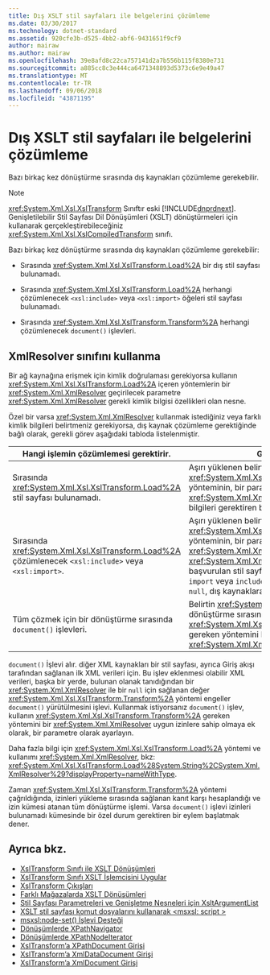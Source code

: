 ```yaml
---
title: Dış XSLT stil sayfaları ile belgelerini çözümleme
ms.date: 03/30/2017
ms.technology: dotnet-standard
ms.assetid: 920cfe3b-d525-4bb2-abf6-9431651f9cf9
author: mairaw
ms.author: mairaw
ms.openlocfilehash: 39e8afd8c22ca757141d2a7b556b115f8380e731
ms.sourcegitcommit: a885cc8c3e444ca6471348893d5373c6e9e49a47
ms.translationtype: MT
ms.contentlocale: tr-TR
ms.lasthandoff: 09/06/2018
ms.locfileid: "43871195"
---
```

# <a name="resolving-external-xslt-style-sheets-and-documents"></a>Dış XSLT stil sayfaları ile belgelerini çözümleme
Bazı birkaç kez dönüştürme sırasında dış kaynakları çözümleme gerekebilir.  
  
> [!NOTE]
>  <xref:System.Xml.Xsl.XslTransform> Sınıftır eski [!INCLUDE[dnprdnext](../../../../includes/dnprdnext-md.md)]. Genişletilebilir Stil Sayfası Dil Dönüşümleri (XSLT) dönüştürmeleri için kullanarak gerçekleştirebileceğiniz <xref:System.Xml.Xsl.XslCompiledTransform> sınıfı.  
  
 Bazı birkaç kez dönüştürme sırasında dış kaynakları çözümleme gerekebilir:  
  
-   Sırasında <xref:System.Xml.Xsl.XslTransform.Load%2A> bir dış stil sayfası bulunamadı.  
  
-   Sırasında <xref:System.Xml.Xsl.XslTransform.Load%2A> herhangi çözümlenecek `<xsl:include>` veya `<xsl:import>` öğeleri stil sayfası bulunamadı.  
  
-   Sırasında <xref:System.Xml.Xsl.XslTransform.Transform%2A> herhangi çözümlenecek `document()` işlevleri.  
  
## <a name="using-the-xmlresolver-class"></a>XmlResolver sınıfını kullanma  
 Bir ağ kaynağına erişmek için kimlik doğrulaması gerekiyorsa kullanın <xref:System.Xml.Xsl.XslTransform.Load%2A> içeren yöntemlerin bir <xref:System.Xml.XmlResolver> geçirilecek parametre <xref:System.Xml.XmlResolver> gerekli kimlik bilgisi özellikleri olan nesne.  
  
 Özel bir varsa <xref:System.Xml.XmlResolver> kullanmak istediğiniz veya farklı kimlik bilgileri belirtmeniz gerekiyorsa, dış kaynak çözümleme gerektiğinde bağlı olarak, gerekli görev aşağıdaki tabloda listelenmiştir.  
  
|Hangi işlemin çözümlemesi gerektirir.|Gerekli görev|  
|--------------------------------------|-------------------|  
|Sırasında <xref:System.Xml.Xsl.XslTransform.Load%2A> stil sayfası bulunamadı.|Aşırı yüklenen belirtin <xref:System.Xml.Xsl.XslTransform.Load%2A> yönteminin, bir parametre olarak alan bir <xref:System.Xml.XmlResolver> stil sayfası kimlik bilgileri gerektiren bir kaynakta ise.|  
|Sırasında <xref:System.Xml.Xsl.XslTransform.Load%2A> çözümlenecek `<xsl:include>` veya `<xsl:import>`.|Aşırı yüklenen belirtin <xref:System.Xml.Xsl.XslTransform.Load%2A> yönteminin, bir parametre olarak alan bir <xref:System.Xml.XmlResolver>. <xref:System.Xml.XmlResolver> Tarafından başvurulan stil sayfaları yüklemek için kullanılan `import` veya `include` deyimleri. İçinde geçirirseniz `null`, dış kaynaklara çözümlenmedi.|  
|Tüm çözmek için bir dönüştürme sırasında `document()` işlevleri.|Belirtin <xref:System.Xml.XmlResolver> kullanarak dönüştürme sırasında <xref:System.Xml.Xsl.XslTransform.Transform%2A> gereken yöntemini bir <xref:System.Xml.XmlResolver> bağımsız değişken.|  
  
 `document()` İşlevi alır. diğer XML kaynakları bir stil sayfası, ayrıca Giriş akışı tarafından sağlanan ilk XML verileri için. Bu işlev eklenmesi olabilir XML verileri, başka bir yerde, bulunan olanak tanıdığından bir <xref:System.Xml.XmlResolver> ile bir `null` için sağlanan değer <xref:System.Xml.Xsl.XslTransform.Transform%2A> yöntemi engeller `document()` yürütülmesini işlevi. Kullanmak istiyorsanız `document()` işlev, kullanın <xref:System.Xml.Xsl.XslTransform.Transform%2A> gereken yöntemini bir <xref:System.Xml.XmlResolver> uygun izinlere sahip olmaya ek olarak, bir parametre olarak ayarlayın.  
  
 Daha fazla bilgi için <xref:System.Xml.Xsl.XslTransform.Load%2A> yöntemi ve kullanımı <xref:System.Xml.XmlResolver>, bkz: <xref:System.Xml.Xsl.XslTransform.Load%28System.String%2CSystem.Xml.XmlResolver%29?displayProperty=nameWithType>.  
  
 Zaman <xref:System.Xml.Xsl.XslTransform.Transform%2A> yöntemi çağrıldığında, izinleri yükleme sırasında sağlanan kanıt karşı hesaplandığı ve izin kümesi atanan tüm dönüştürme işlemi. Varsa `document()` işlevi izinleri bulunamadı kümesinde bir özel durum gerektiren bir eylem başlatmak dener.  
  
## <a name="see-also"></a>Ayrıca bkz.

- [XslTransform Sınıfı ile XSLT Dönüşümleri](../../../../docs/standard/data/xml/xslt-transformations-with-the-xsltransform-class.md)  
- [XslTransform Sınıfı XSLT İşlemcisini Uygular](../../../../docs/standard/data/xml/xsltransform-class-implements-the-xslt-processor.md)  
- [XslTransform Çıkışları](../../../../docs/standard/data/xml/outputs-from-an-xsltransform.md)  
- [Farklı Mağazalarda XSLT Dönüşümleri](../../../../docs/standard/data/xml/xslt-transformations-over-different-stores.md)  
- [Stil Sayfası Parametreleri ve Genişletme Nesneleri için XsltArgumentList](../../../../docs/standard/data/xml/xsltargumentlist-for-style-sheet-parameters-and-extension-objects.md)  
- [XSLT stil sayfası komut dosyalarını kullanarak \<msxsl: script >](../../../../docs/standard/data/xml/xslt-stylesheet-scripting-using-msxsl-script.md)  
- [msxsl:node-set() İşlevi Desteği](../../../../docs/standard/data/xml/support-for-the-msxsl-node-set-function.md)  
- [Dönüşümlerde XPathNavigator](../../../../docs/standard/data/xml/xpathnavigator-in-transformations.md)  
- [Dönüşümlerde XPathNodeIterator](../../../../docs/standard/data/xml/xpathnodeiterator-in-transformations.md)  
- [XslTransform’a XPathDocument Girişi](../../../../docs/standard/data/xml/xpathdocument-input-to-xsltransform.md)  
- [XslTransform’a XmlDataDocument Girişi](../../../../docs/standard/data/xml/xmldatadocument-input-to-xsltransform.md)  
- [XslTransform’a XmlDocument Girişi](../../../../docs/standard/data/xml/xmldocument-input-to-xsltransform.md)
